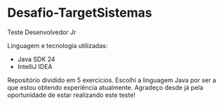 # Desafio-TargetSistemas
Teste Desenvolvedor Jr

Linguagem e tecnologia utilizadas:
- Java SDK 24
- IntelliJ IDEA

Repositório dividido em 5 exercicios. Escolhi a linguagem Java por ser a que estou obtendo experiência atualmente.
Agradeço desde já pela oportunidade de estar realizando este teste!
